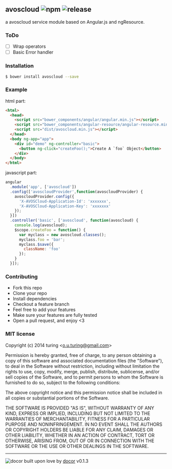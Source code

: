 ## avoscloud ![npm](http://img.shields.io/npm/v/angular-avoscloud.svg?style=flat)&nbsp;![release](http://img.shields.io/github/release/turingou/avoscloud.svg?style=flat)

a avoscloud service module based on Angular.js and ngResource.

### ToDo

- [ ] Wrap operators
- [ ] Basic Error handler

### Installation
```bash
$ bower install avoscloud --save
```

### Example
html part:
```html
<html>
  <head>
    <script src="bower_components/angular/angular.min.js"></script>
    <script src="bower_components/angular-resource/angular-resource.min.js"></script>
    <script src="dist/avoscloud.min.js"></script>
  </head>
  <body ng-app="app">
    <div id="demo" ng-controller="basic">
      <button ng-click="createFoo();">Create A `foo` Object</button>
    </div>
  </body>
</html>
```

javascript part:

```javascript
angular
  .module('app', ['avoscloud'])
  .config(['avoscloudProvider',function(avoscloudProvider) {
    avoscloudProvider.config({
      'X-AVOSCloud-Application-Id': 'xxxxxxx',
      'X-AVOSCloud-Application-Key': 'xxxxxxx'
    });
  }])
  .controller('basic', ['avoscloud', function(avoscloud) {
    console.log(avoscloud);
    $scope.createFoo = function() {
      var myclass = new avoscloud.classes();
      myclass.foo = 'bar';
      myclass.$save({
        className: 'foo'
      });
    }
  }]);
```

### Contributing
- Fork this repo
- Clone your repo
- Install dependencies
- Checkout a feature branch
- Feel free to add your features
- Make sure your features are fully tested
- Open a pull request, and enjoy <3

### MIT license
Copyright (c) 2014 turing &lt;o.u.turing@gmail.com&gt;

Permission is hereby granted, free of charge, to any person obtaining a copy
of this software and associated documentation files (the &quot;Software&quot;), to deal
in the Software without restriction, including without limitation the rights
to use, copy, modify, merge, publish, distribute, sublicense, and/or sell
copies of the Software, and to permit persons to whom the Software is
furnished to do so, subject to the following conditions:

The above copyright notice and this permission notice shall be included in
all copies or substantial portions of the Software.

THE SOFTWARE IS PROVIDED &quot;AS IS&quot;, WITHOUT WARRANTY OF ANY KIND, EXPRESS OR
IMPLIED, INCLUDING BUT NOT LIMITED TO THE WARRANTIES OF MERCHANTABILITY,
FITNESS FOR A PARTICULAR PURPOSE AND NONINFRINGEMENT. IN NO EVENT SHALL THE
AUTHORS OR COPYRIGHT HOLDERS BE LIABLE FOR ANY CLAIM, DAMAGES OR OTHER
LIABILITY, WHETHER IN AN ACTION OF CONTRACT, TORT OR OTHERWISE, ARISING FROM,
OUT OF OR IN CONNECTION WITH THE SOFTWARE OR THE USE OR OTHER DEALINGS IN
THE SOFTWARE.

---
![docor](https://cdn1.iconfinder.com/data/icons/windows8_icons_iconpharm/26/doctor.png)
built upon love by [docor](https://github.com/turingou/docor.git) v0.1.3